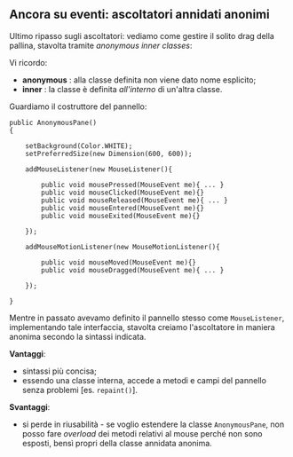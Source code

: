 ## Ancora su eventi: ascoltatori annidati anonimi

Ultimo ripasso sugli ascoltatori: vediamo come gestire il solito drag della pallina, stavolta tramite *anonymous inner classes*:

Vi ricordo:

* **anonymous** : alla classe definita non viene dato nome esplicito;
* **inner** : la classe è definita *all'interno* di un'altra classe.

Guardiamo il costruttore del pannello:

	public AnonymousPane()
	{

		setBackground(Color.WHITE);
		setPreferredSize(new Dimension(600, 600));
	
		addMouseListener(new MouseListener(){
	
			public void mousePressed(MouseEvent me){ ... }	
			public void mouseClicked(MouseEvent me){}
			public void mouseReleased(MouseEvent me){ ... }
			public void mouseEntered(MouseEvent me){}
			public void mouseExited(MouseEvent me){}
		
		});
	
		addMouseMotionListener(new MouseMotionListener(){
	
			public void mouseMoved(MouseEvent me){}
			public void mouseDragged(MouseEvent me){ ... }						
		
		});

	}

Mentre in passato avevamo definito il pannello stesso come ```MouseListener```, implementando tale interfaccia, stavolta creiamo l'ascoltatore in maniera anonima secondo la sintassi indicata.

**Vantaggi**:

* sintassi più concisa;
* essendo una classe interna, accede a metodi e campi del pannello senza problemi [es. ```repaint()```].

**Svantaggi**:

* si perde in riusabilità - se voglio estendere la classe ```AnonymousPane```, non posso fare *overload* dei metodi relativi al mouse perché non sono esposti, bensì propri della classe annidata anonima.